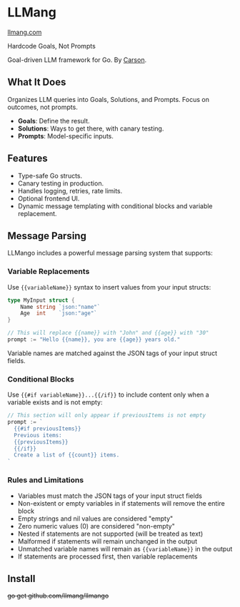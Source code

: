 # LLMang
[llmang.com](https://llmang.com)

Hardcode Goals, Not Prompts

Goal-driven LLM framework for Go. By [Carson](https://carsho.dev).

## What It Does

Organizes LLM queries into Goals, Solutions, and Prompts. Focus on outcomes, not prompts.

- **Goals**: Define the result.
- **Solutions**: Ways to get there, with canary testing.
- **Prompts**: Model-specific inputs.

## Features

- Type-safe Go structs.
- Canary testing in production.
- Handles logging, retries, rate limits.
- Optional frontend UI.
- Dynamic message templating with conditional blocks and variable replacement.

## Message Parsing

LLMango includes a powerful message parsing system that supports:

### Variable Replacements

Use `{{variableName}}` syntax to insert values from your input structs:

```go
type MyInput struct {
    Name string `json:"name"`
    Age  int    `json:"age"`
}

// This will replace {{name}} with "John" and {{age}} with "30"
prompt := "Hello {{name}}, you are {{age}} years old."
```

Variable names are matched against the JSON tags of your input struct fields.

### Conditional Blocks

Use `{{#if variableName}}...{{/if}}` to include content only when a variable exists and is not empty:

```go
// This section will only appear if previousItems is not empty
prompt := `
  {{#if previousItems}}
  Previous items:
  {{previousItems}}
  {{/if}}
  Create a list of {{count}} items.
`
```

### Rules and Limitations

- Variables must match the JSON tags of your input struct fields
- Non-existent or empty variables in if statements will remove the entire block
- Empty strings and nil values are considered "empty"
- Zero numeric values (0) are considered "non-empty"
- Nested if statements are not supported (will be treated as text)
- Malformed if statements will remain unchanged in the output
- Unmatched variable names will remain as `{{variableName}}` in the output
- If statements are processed first, then variable replacements

## Install

~~go get github.com/llmang/llmango~~
